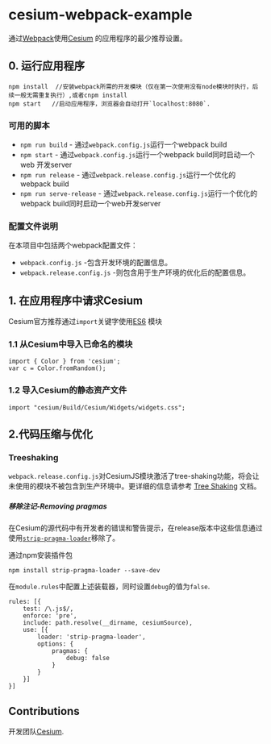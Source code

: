 # cesium-webpack-example
通过[Webpack](https://webpack.js.org/concepts/)使用[Cesium](https://cesiumjs.org/) 的应用程序的最少推荐设置。

## 0. 运行应用程序
	npm install  //安装webpack所需的开发模块（仅在第一次使用没有node模块时执行，后续一般无需重复执行）,或者cnpm install
	npm start   //启动应用程序，浏览器会自动打开`localhost:8080`.

### 可用的脚本

* `npm run build` - 通过`webpack.config.js`运行一个webpack build
* `npm start` - 通过`webpack.config.js`运行一个webpack build同时启动一个web 开发server
* `npm run release` - 通过`webpack.release.config.js`运行一个优化的webpack build
* `npm run serve-release` - 通过`webpack.release.config.js`运行一个优化的webpack build同时启动一个web开发server

### 配置文件说明

在本项目中包括两个webpack配置文件：
* `webpack.config.js`   -包含开发环境的配置信息。
* `webpack.release.config.js`   -则包含用于生产环境的优化后的配置信息。


## 1. 在应用程序中请求Cesium

Cesium官方推荐通过`import`关键字使用[ES6](https://developer.mozilla.org/en-US/docs/Web/JavaScript/Reference/Statements/import) 模块


### 1.1 从Cesium中导入已命名的模块

	import { Color } from 'cesium';
	var c = Color.fromRandom();

### 1.2 导入Cesium的静态资产文件
	
	import "cesium/Build/Cesium/Widgets/widgets.css";

## 2.代码压缩与优化
### Treeshaking

`webpack.release.config.js`对CesiumJS模块激活了tree-shaking功能，将会让未使用的模块不被包含到生产环境中。更详细的信息请参考 [Tree Shaking](https://webpack.js.org/guides/tree-shaking) 文档。

##### 移除注记-Removing pragmas

在Cesium的源代码中有开发者的错误和警告提示，在release版本中这些信息通过使用[`strip-pragma-loader`](https://www.npmjs.com/package/strip-pragma-loader)移除了。

通过npm安装插件包

```
npm install strip-pragma-loader --save-dev
```

在`module.rules`中配置上述装载器，同时设置`debug`的值为`false`.
```
rules: [{
	test: /\.js$/,
	enforce: 'pre',
	include: path.resolve(__dirname, cesiumSource),
	use: [{
		loader: 'strip-pragma-loader',
		options: {
		    pragmas: {
				debug: false
			}
		}
	}]
}]
```

## Contributions

开发团队[Cesium](https://cesium.com/).
